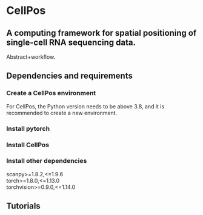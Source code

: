 # CellPos
## A computing framework for spatial positioning of single-cell RNA sequencing data.
Abstract+workflow.
## Dependencies and requirements 
### Create a CellPos environment
For CellPos, the Python version needs to be above 3.8, and it is recommended to create a new environment.
### Install pytorch
### Install CellPos
### Install other dependencies
scanpy>=1.8.2,<=1.9.6  
torch>=1.8.0,<=1.13.0  
torchvision>=0.9.0,<=1.14.0  
## Tutorials

